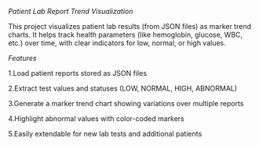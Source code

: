 *Patient Lab Report Trend Visualization*

This project visualizes patient lab results (from JSON files) as marker trend charts.
It helps track health parameters (like hemoglobin, glucose, WBC, etc.) over time, with clear indicators for low, normal, or high values.

*Features*

1.Load patient reports stored as JSON files

2.Extract test values and statuses (LOW, NORMAL, HIGH, ABNORMAL)

3.Generate a marker trend chart showing variations over multiple reports

4.Highlight abnormal values with color-coded markers

5.Easily extendable for new lab tests and additional patients
